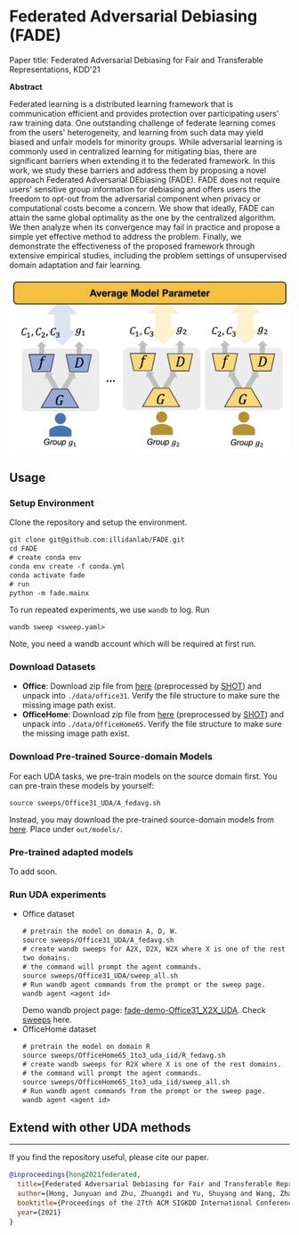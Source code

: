 Federated Adversarial Debiasing (FADE)
======================================

Paper title: Federated Adversarial Debiasing for Fair and Transferable Representations, KDD'21

**Abstract**

Federated learning is a distributed learning framework that is communication efficient and provides protection over participating users' raw training data. One outstanding challenge of federate learning comes from the users' heterogeneity, and learning from such data may yield biased and unfair models for minority groups. While adversarial learning is commonly used in centralized learning for mitigating bias, there are significant barriers when extending it to the federated framework. In this work, we study these barriers and address them by proposing a novel approach Federated Adversarial DEbiasing (FADE). FADE does not require users' sensitive group information for debiasing and offers users the freedom to opt-out from the adversarial component when privacy or computational costs become a concern. We show that ideally, FADE can attain the same global optimality as the one by the centralized algorithm. We then analyze when its convergence may fail in practice and propose a simple yet effective method to address the problem. Finally, we demonstrate the effectiveness of the proposed framework through extensive empirical studies, including the problem settings of unsupervised domain adaptation and fair learning.

![FADE](assets/fade.png)

## Usage
### Setup Environment
Clone the repository and setup the environment.
```shell
git clone git@github.com:illidanlab/FADE.git
cd FADE
# create conda env
conda env create -f conda.yml
conda activate fade
# run
python -m fade.mainx
```

To run repeated experiments, we use `wandb` to log. Run
```shell
wandb sweep <sweep.yaml>
```
Note, you need a wandb account which will be required at first run.

### Download Datasets

* **Office**: Download zip file from [here](https://drive.google.com/file/d/0B4IapRTv9pJ1WGZVd1VDMmhwdlE/view) (preprocessed by [SHOT](https://github.com/tim-learn/SHOT)) and unpack into `./data/office31`. Verify the file structure to make sure the missing image path exist.
* **OfficeHome**: Download zip file from [here](https://drive.google.com/file/d/0B81rNlvomiwed0V1YUxQdC1uOTg/view) (preprocessed by [SHOT](https://github.com/tim-learn/SHOT)) and unpack into `./data/OfficeHome65`. Verify the file structure to make sure the missing image path exist.

### Download Pre-trained Source-domain Models

For each UDA tasks, we pre-train models on the source domain first. You can pre-train these models by yourself:
```shell
source sweeps/Office31_UDA/A_fedavg.sh
```
Instead, you may download the pre-trained source-domain models from [here](https://www.dropbox.com/sh/phuusbtbxd7r2fa/AAAGbFpmzn4wkAMF0utVCi28a?dl=0). Place under `out/models/`.  

### Pre-trained adapted models

To add soon.

### Run UDA experiments

* Office dataset
    ```shell
    # pretrain the model on domain A, D, W.
    source sweeps/Office31_UDA/A_fedavg.sh
    # create wandb sweeps for A2X, D2X, W2X where X is one of the rest two domains.
    # the command will prompt the agent commands.
    source sweeps/Office31_UDA/sweep_all.sh
    # Run wandb agent commands from the prompt or the sweep page.
    wandb agent <agent id>
    ```
    Demo wandb project page: [fade-demo-Office31_X2X_UDA](https://wandb.ai/jyhong/fade-demo-Office31_X2X_UDA?workspace=user-jyhong). Check [sweeps](https://wandb.ai/jyhong/fade-demo-Office31_X2X_UDA/sweeps?workspace=user-jyhong) here.
* OfficeHome dataset
    ```shell
    # pretrain the model on domain R
    source sweeps/OfficeHome65_1to3_uda_iid/R_fedavg.sh
    # create wandb sweeps for R2X where X is one of the rest domains.
    # the command will prompt the agent commands.
    source sweeps/OfficeHome65_1to3_uda_iid/sweep_all.sh
    # Run wandb agent commands from the prompt or the sweep page.
    wandb agent <agent id>
    ```

## Extend with other UDA methods

------------

If you find the repository useful, please cite our paper.
```bibtex
@inproceedings{hong2021federated,
  title={Federated Adversarial Debiasing for Fair and Transferable Representations},
  author={Hong, Junyuan and Zhu, Zhuangdi and Yu, Shuyang and Wang, Zhangyang and Dodge, Hiroko and Zhou, Jiayu},
  booktitle={Proceedings of the 27th ACM SIGKDD International Conference on Knowledge Discovery \& Data Mining},
  year={2021}
}
```
